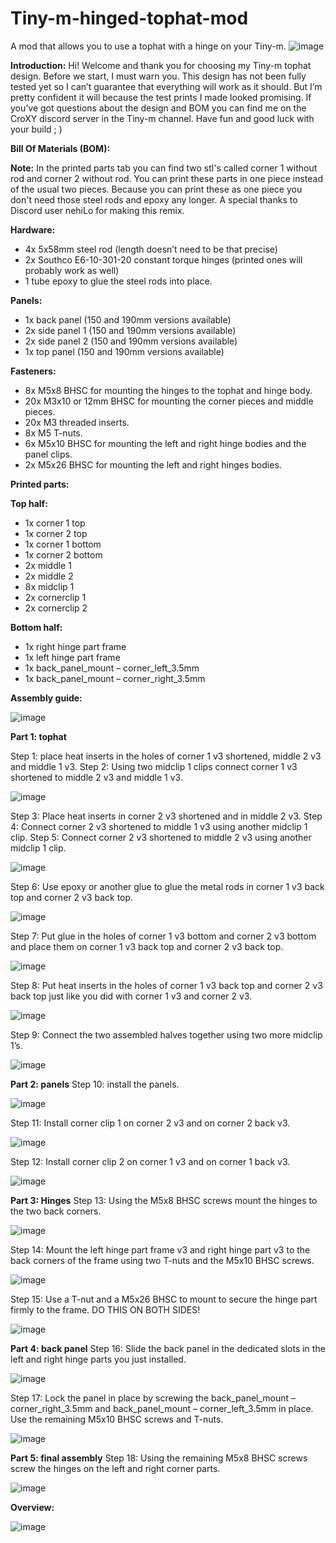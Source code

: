 # Tiny-m-hinged-tophat-mod
A mod that allows you to use a tophat with a hinge on your Tiny-m.
![image](https://user-images.githubusercontent.com/44370997/129534377-544e9d95-cd57-498f-8b5e-74e0f23048c2.png)


**Introduction:**
Hi! Welcome and thank you for choosing my Tiny-m tophat design. Before we start, I must warn you. This design has not been fully tested yet so I can’t guarantee that everything will work as it should. But I’m pretty confident it will because the test prints I made looked promising. If you’ve got questions about the design and BOM you can find me on the CroXY discord server in the Tiny-m channel. Have fun and good luck with your build ; )  


**Bill Of Materials (BOM):**

**Note:**
In the printed parts tab you can find two stl's called corner 1 without rod and corner 2 without rod. You can print these parts in one piece instead of the usual two pieces. Because you can print these as one piece you don't need those steel rods and epoxy any longer. A special thanks to Discord user nehiLo for making this remix.

**Hardware:**
-	4x 5x58mm steel rod (length doesn’t need to be that precise)
-	2x Southco E6-10-301-20 constant torque hinges (printed ones will probably work as well)
-	1 tube epoxy to glue the steel rods into place. 

**Panels:**
-	1x back panel (150 and 190mm versions available)
-	2x side panel 1 (150 and 190mm versions available)
-	2x side panel 2 (150 and 190mm versions available)
-	1x top panel (150 and 190mm versions available)

**Fasteners:**
-	8x   M5x8 BHSC for mounting the hinges to the tophat and hinge body.
-	20x M3x10 or 12mm BHSC for mounting the corner pieces and middle pieces.
-	20x M3 threaded inserts.
-	8x   M5 T-nuts.
-	6x   M5x10 BHSC for mounting the left and right hinge bodies and the panel clips.
-	2x   M5x26 BHSC for mounting the left and right hinges bodies.

**Printed parts:**

**Top half:**
-	1x corner 1 top
-	1x corner 2 top
-	1x corner 1 bottom
-	1x corner 2 bottom
-	2x middle 1
-	2x middle 2
-	8x midclip 1
-	2x cornerclip 1
-	2x cornerclip 2

**Bottom half:**
-	1x right hinge part frame
-	1x left hinge part frame
-	1x back_panel_mount – corner_left_3.5mm
-	1x back_panel_mount – corner_right_3.5mm


**Assembly guide:**

![image](https://user-images.githubusercontent.com/44370997/129535300-d1ce7e59-3bbf-4c9a-8eab-e2b0047cbf23.png)

**Part 1: tophat**

Step 1: place heat inserts in the holes of corner 1 v3 shortened, middle 2 v3 and middle 1 v3.
Step 2: Using two midclip 1 clips connect corner 1 v3 shortened to middle 2 v3 and middle 1 v3.

![image](https://user-images.githubusercontent.com/44370997/129535327-4306d27f-77c9-4924-a59f-c1da8d3fb46a.png)
 
Step 3: Place heat inserts in corner 2 v3 shortened and in middle 2 v3.
Step 4: Connect corner 2 v3 shortened to middle 1 v3 using another midclip 1 clip. 
Step 5: Connect corner 2 v3 shortened to middle 2 v3 using another midclip 1 clip.  

![image](https://user-images.githubusercontent.com/44370997/129535400-a5de9b1d-926f-4b67-b314-4cdc0815b0e2.png)

Step 6: Use epoxy or another glue to glue the metal rods in corner 1 v3 back top and corner 2 v3 back top.

![image](https://user-images.githubusercontent.com/44370997/129535430-13d73f04-5a27-4ebd-b987-d93219edb950.png)
 
Step 7: Put glue in the holes of corner 1 v3 bottom and corner 2 v3 bottom and place them on corner 1 v3 back top and corner 2 v3 back top. 

![image](https://user-images.githubusercontent.com/44370997/129535453-210dfd81-1a5e-4fcd-9ddc-0af125a573c7.png)
 
Step 8: Put heat inserts in the holes of corner 1 v3 back top and corner 2 v3 back top just like you did with corner 1 v3 and corner 2 v3.

![image](https://user-images.githubusercontent.com/44370997/129535476-9937e592-8b6c-4a7e-b0f1-2d30e3462fda.png)
 
Step 9: Connect the two assembled halves together using two more midclip 1’s.   

![image](https://user-images.githubusercontent.com/44370997/129535500-38937897-5a58-4bd6-863f-9020fd2f5186.png)
 
 
**Part 2: panels**
Step 10: install the panels. 

![image](https://user-images.githubusercontent.com/44370997/129535529-f54d5329-42da-4a3b-81c2-b767772e83af.png)
 
Step 11: Install corner clip 1 on corner 2 v3 and on corner 2 back v3.

![image](https://user-images.githubusercontent.com/44370997/129535549-a93fcf0a-3cb8-431d-bcb2-3d84eb41b0cc.png)
  
Step 12: Install corner clip 2 on corner 1 v3 and on corner 1 back v3.

![image](https://user-images.githubusercontent.com/44370997/129535582-d4f6acb4-c6f2-4eb7-9341-27d89995ca2c.png)
 

**Part 3: Hinges**
Step 13: Using the M5x8 BHSC screws mount the hinges to the two back corners. 

![image](https://user-images.githubusercontent.com/44370997/129535613-3021a394-2778-49e4-be0f-85ce8358b720.png)
 
Step 14: Mount the left hinge part frame v3 and right hinge part v3 to the back corners of the frame using two T-nuts and the M5x10 BHSC screws.

![image](https://user-images.githubusercontent.com/44370997/129535626-a89090e8-dcd5-4aa7-9d98-e88c52eba63c.png)
 
Step 15: Use a T-nut and a M5x26 BHSC to mount to secure the hinge part firmly to the frame. DO THIS ON BOTH SIDES!

![image](https://user-images.githubusercontent.com/44370997/129535643-5b4e0bd2-4d38-4fa5-96c2-ce4dabc08394.png)


**Part 4: back panel**
Step 16: Slide the back panel in the dedicated slots in the left and right hinge parts you just installed.

![image](https://user-images.githubusercontent.com/44370997/129535673-284c71d4-5347-436a-b63e-507c3923b480.png)
 
Step 17: Lock the panel in place by screwing the back_panel_mount – corner_right_3.5mm and back_panel_mount – corner_left_3.5mm in place. Use the remaining M5x10 BHSC screws and T-nuts.

![image](https://user-images.githubusercontent.com/44370997/129535701-2fd715d4-612b-466e-976e-1b02f28fe2d3.png)


**Part 5: final assembly**
Step 18: Using the remaining M5x8 BHSC screws screw the hinges on the left and right corner parts. 

![image](https://user-images.githubusercontent.com/44370997/129535821-266797c3-ee48-4689-99d5-07104796562c.png)


**Overview:**

![image](https://user-images.githubusercontent.com/44370997/129535844-00291e8c-4b18-494f-a1c3-172548781705.png)
